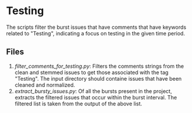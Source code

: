 # Testing
The scripts filter the burst issues that have comments that have keywords related to "Testing", indicating a focus on testing in the given time period.

## Files
1. *filter_comments_for_testing.py*:  Filters the comments strings from the clean and stemmed issues to get those associated with the tag "Testing". The input directory should containe issues that have been cleaned and normalized.
2. *extract_bursty_issues.py*: Of all the bursts present in the project, extracts the filtered issues that occur within the burst interval. The filtered list is taken from the output of the above list.